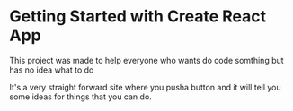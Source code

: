 # Getting Started with Create React App

This project was made to help everyone who wants do code somthing but has no idea what to do

It's a very straight forward site where you pusha button and it will tell you some ideas for things that you can do.